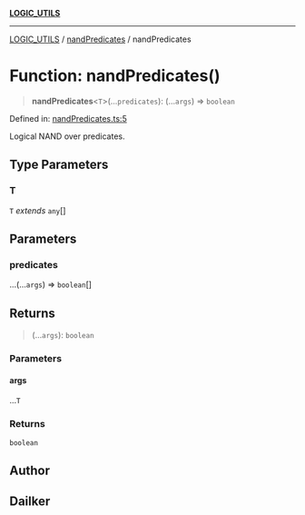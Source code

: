 [**LOGIC_UTILS**](../../README.md)

***

[LOGIC_UTILS](../../README.md) / [nandPredicates](../README.md) / nandPredicates

# Function: nandPredicates()

> **nandPredicates**\<`T`\>(...`predicates`): (...`args`) => `boolean`

Defined in: [nandPredicates.ts:5](https://github.com/dailker/everyutil/blob/26e2bb73429918cf0d08899e9efd90b82a42c92e/src/logic/nandPredicates.ts#L5)

Logical NAND over predicates.

## Type Parameters

### T

`T` *extends* `any`[]

## Parameters

### predicates

...(...`args`) => `boolean`[]

## Returns

> (...`args`): `boolean`

### Parameters

#### args

...`T`

### Returns

`boolean`

## Author

## Dailker
